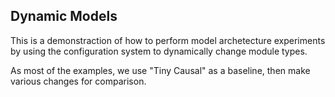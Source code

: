 ## Dynamic Models

This is a demonstraction of how to perform model archetecture experiments by using the configuration system to dynamically change module types.

As most of the examples, we use "Tiny Causal" as a baseline, then make various changes for comparison.
